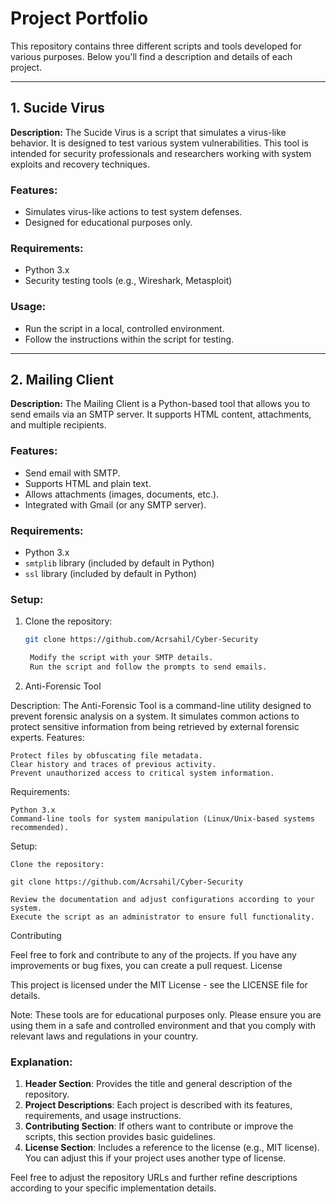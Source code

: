 

# Project Portfolio

This repository contains three different scripts and tools developed for various purposes. Below you'll find a description and details of each project.

---

## 1. **Sucide Virus**

**Description:**
The Sucide Virus is a script that simulates a virus-like behavior. It is designed to test various system vulnerabilities. This tool is intended for security professionals and researchers working with system exploits and recovery techniques.

### Features:
- Simulates virus-like actions to test system defenses.
- Designed for educational purposes only. 

### Requirements:
- Python 3.x
- Security testing tools (e.g., Wireshark, Metasploit)

### Usage:
- Run the script in a local, controlled environment.
- Follow the instructions within the script for testing.

---

## 2. **Mailing Client**

**Description:**
The Mailing Client is a Python-based tool that allows you to send emails via an SMTP server. It supports HTML content, attachments, and multiple recipients.

### Features:
- Send email with SMTP.
- Supports HTML and plain text.
- Allows attachments (images, documents, etc.).
- Integrated with Gmail (or any SMTP server).

### Requirements:
- Python 3.x
- `smtplib` library (included by default in Python)
- `ssl` library (included by default in Python)

### Setup:
1. Clone the repository:
   ```bash
   git clone https://github.com/Acrsahil/Cyber-Security

    Modify the script with your SMTP details.
    Run the script and follow the prompts to send emails.

3. Anti-Forensic Tool

Description: The Anti-Forensic Tool is a command-line utility designed to prevent forensic analysis on a system. It simulates common actions to protect sensitive information from being retrieved by external forensic experts.
Features:

    Protect files by obfuscating file metadata.
    Clear history and traces of previous activity.
    Prevent unauthorized access to critical system information.

Requirements:

    Python 3.x
    Command-line tools for system manipulation (Linux/Unix-based systems recommended).

Setup:

    Clone the repository:

    git clone https://github.com/Acrsahil/Cyber-Security

    Review the documentation and adjust configurations according to your system.
    Execute the script as an administrator to ensure full functionality.

Contributing

Feel free to fork and contribute to any of the projects. If you have any improvements or bug fixes, you can create a pull request.
License

This project is licensed under the MIT License - see the LICENSE file for details.

Note: These tools are for educational purposes only. Please ensure you are using them in a safe and controlled environment and that you comply with relevant laws and regulations in your country.


### Explanation:
1. **Header Section**: Provides the title and general description of the repository.
2. **Project Descriptions**: Each project is described with its features, requirements, and usage instructions.
3. **Contributing Section**: If others want to contribute or improve the scripts, this section provides basic guidelines.
4. **License Section**: Includes a reference to the license (e.g., MIT license). You can adjust this if your project uses another type of license.

Feel free to adjust the repository URLs and further refine descriptions according to your specific implementation details.
